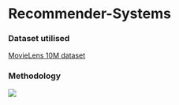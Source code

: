 # Recommender-Systems


### Dataset utilised

[MovieLens 10M dataset](https://grouplens.org/datasets/movielens/10m/)


### Methodology

![](https://user-images.githubusercontent.com/58564635/144017421-cd28fb60-a244-4854-966d-297a49021259.png)
